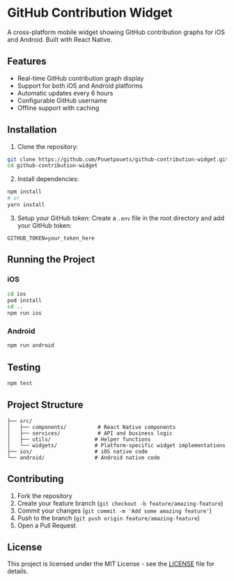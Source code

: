# GitHub Contribution Widget

A cross-platform mobile widget showing GitHub contribution graphs for iOS and Android. Built with React Native.

## Features

- Real-time GitHub contribution graph display
- Support for both iOS and Android platforms
- Automatic updates every 6 hours
- Configurable GitHub username
- Offline support with caching

## Installation

1. Clone the repository:
```bash
git clone https://github.com/Pouetpouets/github-contribution-widget.git
cd github-contribution-widget
```

2. Install dependencies:
```bash
npm install
# or
yarn install
```

3. Setup your GitHub token:
Create a `.env` file in the root directory and add your GitHub token:
```
GITHUB_TOKEN=your_token_here
```

## Running the Project

### iOS
```bash
cd ios
pod install
cd ..
npm run ios
```

### Android
```bash
npm run android
```

## Testing

```bash
npm test
```

## Project Structure

```
├── src/
│   ├── components/          # React Native components
│   ├── services/            # API and business logic
│   ├── utils/              # Helper functions
│   └── widgets/            # Platform-specific widget implementations
├── ios/                    # iOS native code
└── android/                # Android native code
```

## Contributing

1. Fork the repository
2. Create your feature branch (`git checkout -b feature/amazing-feature`)
3. Commit your changes (`git commit -m 'Add some amazing feature'`)
4. Push to the branch (`git push origin feature/amazing-feature`)
5. Open a Pull Request

## License

This project is licensed under the MIT License - see the [LICENSE](LICENSE) file for details.